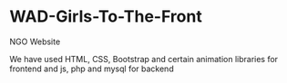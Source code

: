 # WAD-Girls-To-The-Front

NGO Website


We have used HTML, CSS, Bootstrap and certain animation libraries for frontend
and js, php and mysql for backend
